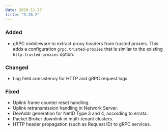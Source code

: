```yaml
---
date: 2020-11-27
title: "3.10.2"
---
```


### Added

- gRPC middleware to extract proxy headers from trusted proxies. This adds a configuration `grpc.trusted-proxies` that is similar to the existing `http.trusted-proxies` option.

### Changed

- Log field consistency for HTTP and gRPC request logs.

### Fixed

- Uplink frame counter reset handling.
- Uplink retransmission handling in Network Server.
- DevAddr generation for NetID Type 3 and 4, according to errata.
- Packet Broker downlink in multi-tenant clusters.
- HTTP header propagation (such as Request ID) to gRPC services.
